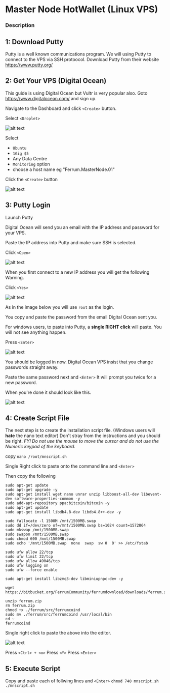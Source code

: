 # Master Node HotWallet (Linux VPS)

### Description

## 1:  Download Putty

  Putty is a well known communications program.  We will using Putty to connect to the VPS via SSH protoocol.
  Download Putty from their website https://www.putty.org/
  
## 2:  Get Your VPS (Digital Ocean)

  This guide is using Digital Ocean but Vultr is very popular also.
  Goto https://www.digitalocean.com/ and sign up.
  
  Navigate to the Dashboard and click `<Create>` button.
  
  Select `<Droplet>`
  
  ![alt text](https://github.com/FerrumCommunity/Ferrum-Guides/blob/master/Hot_Wallet_Linux%20VPS/DO-1.PNG)
  
  Select 
  
   * `Ubuntu` 
   * `1Gig $5`
   *  Any Data Centre
   * `Monitoring` option
   * choose a host name eg "Ferrum.MasterNode.01"
  
  Click the `<Create>` button
  
    
  ![alt text](https://github.com/FerrumCommunity/Ferrum-Guides/blob/master/Hot_Wallet_Linux%20VPS/DO-2.PNG)
            
  
## 3:  Putty Login

  Launch Putty
  
  Digital Ocean will send you an email with the IP address and password for your VPS.
  
  Paste the IP address into Putty and make sure SSH is selected.
  
  Click `<Open>`
  
  
  ![alt text](https://github.com/FerrumCommunity/Ferrum-Guides/blob/master/Hot_Wallet_Linux%20VPS/DO-3.PNG)
  
  
  When you first connect to a new IP address you will get the following Warning.
  
  Click `<Yes>`
  
  
  ![alt text](https://github.com/FerrumCommunity/Ferrum-Guides/blob/master/Hot_Wallet_Linux%20VPS/DO-4.PNG)
  

  As in the image below you will use `root` as the login.
  
  You copy and paste the password from the email Digital Ocean sent you.
  
  For windows users, to paste into Putty, a **single RIGHT click** will paste.  You will not see anything happen.
  
  Press `<Enter>` 


  ![alt text](https://github.com/FerrumCommunity/Ferrum-Guides/blob/master/Hot_Wallet_Linux%20VPS/DO-6.PNG)
  

  You should be logged in now.  Digital Ocean VPS insist that you change passwords straight away.
  
  Paste the same password next and `<Enter>` It will prompt you twice for a new password.
  
  When you're done it should look like this.
  
  
  ![alt text](https://github.com/FerrumCommunity/Ferrum-Guides/blob/master/Hot_Wallet_Linux%20VPS/DO-8.PNG)
  
  
  ## 4:   Create Script File
  
  The next step is to create the installation script file.
  (Windows users will **hate** the nano text editor)  Don't stray from the instructions and you should be right.  *FYI Do not use the mouse to move the cursor and do not use the Numeric keypad of the keyboard.*
  
  copy `nano /root/mnscript.sh`
  
  Single Right click to paste onto the command line and `<Enter>`
  
  Then copy the following
  
  ```
  sudo apt-get update
sudo apt-get upgrade -y
sudo apt-get install wget nano unrar unzip libboost-all-dev libevent-dev software-properties-common -y
sudo add-apt-repository ppa:bitcoin/bitcoin -y
sudo apt-get update
sudo apt-get install libdb4.8-dev libdb4.8++-dev -y

sudo fallocate -l 1500M /mnt/1500MB.swap
sudo dd if=/dev/zero of=/mnt/1500MB.swap bs=1024 count=1572864
sudo mkswap /mnt/1500MB.swap
sudo swapon /mnt/1500MB.swap
sudo chmod 600 /mnt/1500MB.swap
sudo echo '/mnt/1500MB.swap  none  swap  sw 0  0' >> /etc/fstab

sudo ufw allow 22/tcp
sudo ufw limit 22/tcp
sudo ufw allow 49046/tcp
sudo ufw logging on
sudo ufw --force enable

sudo apt-get install libzmq3-dev libminiupnpc-dev -y

wget https://bitbucket.org/FerrumCommunity/ferrumdownload/downloads/ferrum.zip

unzip ferrum.zip
rm ferrum.zip
chmod +x ./ferrum/src/ferrumcoind
sudo mv ./ferrum/src/ferrumcoind /usr/local/bin
cd ~
ferrumcoind
  ```
  
  Single right click to paste the above into the editor.
  
  
  ![alt text](https://github.com/FerrumCommunity/Ferrum-Guides/blob/master/Hot_Wallet_Linux%20VPS/DO-10.PNG)
  

  Press `<Ctrl> + <x>` 
  Press `<Y>`
  Press `<Enter>`
  
  
## 5:   Execute Script


   Copy and paste each of follwing lines and `<Enter>` 
   `chmod 740 mnscript.sh` 
   `./mnscript.sh`
   
   
  
